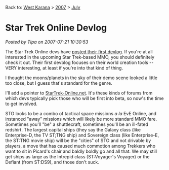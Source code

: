 Back to: [West Karana](/posts/westkarana.md) > [2007](/posts/2007/westkarana.md) > [July](./westkarana.md)
# Star Trek Online Devlog

*Posted by Tipa on 2007-07-21 10:30:53*

The Star Trek Online devs have [posted their first devlog](http://www.startrekonline.com/devlog/). If you're at all interested in the upcoming Star Trek-based MMO, you should definitely check it out. Their first devblog focuses on their world creation tools -- VERY interesting, at least if you're into that kind of thing.

I thought the moons/planets in the sky of their demo scene looked a little too close, but I guess that's standard for the genre.

I'll add a pointer to [StarTrek-Online.net](http://www.startrek-online.net/). It's these kinds of forums from which devs typically pick those who will be first into beta, so now's the time to get involved.

STO looks to be a combo of tactical space missions *a la* EvE Online, and instanced "away" missions which will likely be more standard MMO fare. Sometimes you'll "be" a shuttlecraft, sometimes you'll be an ill-fated redshirt. The largest capital ships (they say the Galaxy class (like Enterprise-D, the TV ST;TNG ship) and Sovereign class (like Enterprise-E, the ST:TNG movie ship) will be the "cities" of STO and not drivable by players, a move that has caused much commotion among Trekkers who want to sit in Picard's chair and baldly boldly go and all that. We may still get ships as large as the Intrepid class (ST:Voyager's Voyager) or the Defiant (from ST:DS9), and those don't suck.
